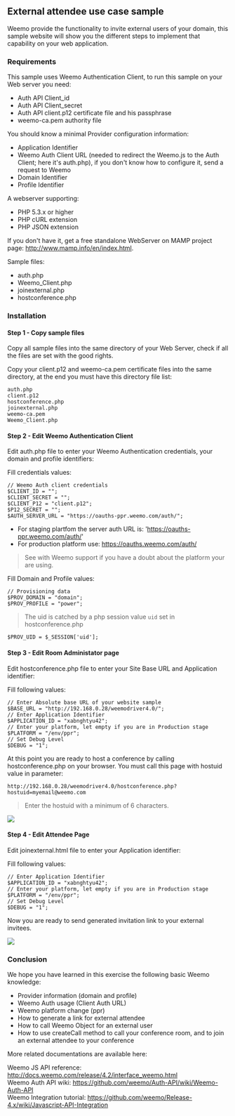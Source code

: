 ## External attendee use case sample

Weemo provide the functionality to invite external users of your domain, this sample website will show you the different steps to implement that capability on your web application.

### Requirements 

This sample uses Weemo Authentication Client, to run this sample on your Web server you need:

- Auth API Client_id
- Auth API Client_secret
- Auth API client.p12 certificate file and his passphrase
- weemo-ca.pem authority file 

You should know a minimal Provider configuration information:

- Application Identifier
- Weemo Auth Client URL (needed to redirect the Weemo.js to the Auth Client; here it's auth.php), if you don't know how to configure it, send a request to Weemo
- Domain Identifier 
- Profile Identifier

A webserver supporting:

- PHP 5.3.x or higher
- PHP cURL extension
- PHP JSON extension

If you don't have it, get a free standalone WebServer on MAMP project page: <a href="http://www.mamp.info/en/index.html">http://www.mamp.info/en/index.html</a>.

Sample files:

- auth.php
- Weemo_Client.php
- joinexternal.php
- hostconference.php

### Installation

#### Step 1 - Copy sample files
Copy all sample files into the same directory of your Web Server, check if all the files are set with the good rights.

Copy your client.p12 and weemo-ca.pem certificate files into the same directory, at the end you must have this directory file list:

```
auth.php
client.p12
hostconference.php
joinexternal.php
weemo-ca.pem
Weemo_Client.php
```

#### Step 2 - Edit Weemo Authentication Client
Edit auth.php file to enter your Weemo Authentication credentials, your domain and profile identifiers:

Fill credentials values:

```
// Weemo Auth client credentials
$CLIENT_ID = "";
$CLIENT_SECRET = "";
$CLIENT_P12 = "client.p12";
$P12_SECRET = "";
$AUTH_SERVER_URL = "https://oauths-ppr.weemo.com/auth/";
```

* For staging plartfom the server auth URL is: 'https://oauths-ppr.weemo.com/auth/'  
* For production platform use: https://oauths.weemo.com/auth/

> See with Weemo support if you have a doubt about the platform your are using.

Fill Domain and Profile values:

```
// Provisioning data
$PROV_DOMAIN = "domain";
$PROV_PROFILE = "power";
```

> The uid is catched by a php session value ```uid``` set in hostconference.php

```
$PROV_UID = $_SESSION['uid'];
```

#### Step 3 - Edit Room Administator page

Edit hostconference.php file to enter your Site Base URL and Application identifier:

Fill following values:

```
// Enter Absolute base URL of your website sample 
$BASE_URL = "http://192.168.0.28/weemodriver4.0/";
// Enter Application Identifier
$APPLICATION_ID = "xabnghtyu42";
// Enter your platform, let empty if you are in Production stage
$PLATFORM = "/env/ppr";  
// Set Debug Level
$DEBUG = "1";
```

At this point you are ready to host a conference by calling hostconference.php on your browser. You must call this page with hostuid value in parameter:

```
http://192.168.0.28/weemodriver4.0/hostconference.php?hostuid=myemail@weemo.com
```

>Enter the hostuid with a minimum of 6 characters. 

<img src="http://docs.weemo.com/img/ext_attendee_1.png" />


#### Step 4 - Edit Attendee Page

Edit joinexternal.html file to enter your Application identifier:

Fill following values:

```
// Enter Application Identifier
$APPLICATION_ID = "xabnghtyu42";
// Enter your platform, let empty if you are in Production stage
$PLATFORM = "/env/ppr";  
// Set Debug Level
$DEBUG = "1";
```

Now you are ready to send generated invitation link to your external invitees.

<img src="http://docs.weemo.com/img/ext_attendee_2.png" />

### Conclusion

We hope you have learned in this exercise the following basic Weemo knowledge:

- Provider information (domain and profile)
- Weemo Auth usage (Client Auth URL)
- Weemo platform change (ppr)
- How to generate a link for external attendee
- How to call Weemo Object for an external user
- How to use createCall method to call your conference room, and to join an external attendee to your conference

More related documentations are available here: 

Weemo JS API reference: <a href="http://docs.weemo.com/release/4.2/interface_weemo.html">http://docs.weemo.com/release/4.2/interface_weemo.html</a><br/>
Weemo Auth API wiki: <a href="https://github.com/weemo/Auth-API/wiki/Weemo-Auth-API">https://github.com/weemo/Auth-API/wiki/Weemo-Auth-API</a><br/>
Weemo Integration tutorial: <a href="https://github.com/weemo/Release-4.x/wiki/Javascript-API-Integration"> https://github.com/weemo/Release-4.x/wiki/Javascript-API-Integration</a><br/>

